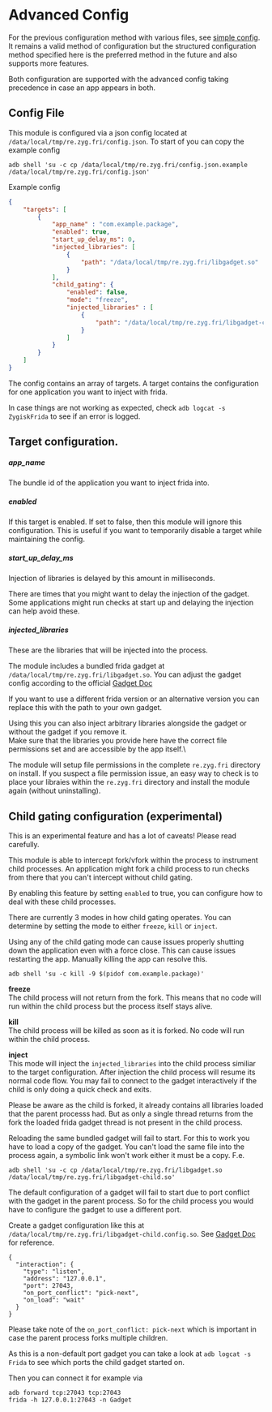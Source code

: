 # Advanced Config

For the previous configuration method with various files, see [simple config](simple_config.md).
It remains a valid method of configuration but the structured configuration method specified here is the preferred
method in the future and also supports more features.

Both configuration are supported with the advanced config taking precedence in case an app appears in both.

## Config File

This module is configured via a json config located at `/data/local/tmp/re.zyg.fri/config.json`.
To start of you can copy the example config
```shell
adb shell 'su -c cp /data/local/tmp/re.zyg.fri/config.json.example /data/local/tmp/re.zyg.fri/config.json'
```

Example config
```json
{
    "targets": [
        {
            "app_name" : "com.example.package",
            "enabled": true,
            "start_up_delay_ms": 0,
            "injected_libraries": [
                {
                    "path": "/data/local/tmp/re.zyg.fri/libgadget.so"
                }
            ],
            "child_gating": {
                "enabled": false,
                "mode": "freeze",
                "injected_libraries" : [
                    {
                        "path": "/data/local/tmp/re.zyg.fri/libgadget-child.so"
                    }
                ]
            }
        }
    ]
}
```

The config contains an array of targets. A target contains the configuration for one application
you want to inject with frida.

In case things are not working as expected, check `adb logcat -s ZygiskFrida` to see if an error is logged.

## Target configuration.

##### app_name
The bundle id of the application you want to inject frida into.

##### enabled
If this target is enabled. If set to false, then this module will ignore this configuration.
This is useful if you want to temporarily disable a target while maintaining the config.


##### start_up_delay_ms
Injection of libraries is delayed by this amount in milliseconds.

There are times that you might want to delay the injection of the gadget. Some applications
might run checks at start up and delaying the injection can help avoid these.

##### injected_libraries
These are the libraries that will be injected into the process.

The module includes a bundled frida gadget at `/data/local/tmp/re.zyg.fri/libgadget.so`.
You can adjust the gadget config according to the official [Gadget Doc](https://frida.re/docs/gadget/)

If you want to use a different frida version or an alternative version you can replace this
with the path to your own gadget.

Using this you can also inject arbitrary libraries alongside the gadget or without the gadget if
you remove it.\
Make sure that the libraries you provide here have the correct file permissions set and are accessible
by the app itself.\

The module will setup file permissions in the complete `re.zyg.fri` directory on install. If you suspect
a file permission issue, an easy way to check is to place your libraies within the `re.zyg.fri` directory
and install the module again (without uninstalling).


## Child gating configuration (experimental)
This is an experimental feature and has a lot of caveats! Please read carefully.

This module is able to intercept fork/vfork within the process to instrument child processes.
An application might fork a child process to run checks from there that you can't intercept
without child gating.

By enabling this feature by setting `enabled` to true, you can configure how to deal
with these child processes.

There are currently 3 modes in how child gating operates. You can determine by
setting the mode to either `freeze`, `kill` or `inject`.

Using any of the child gating mode can cause issues properly shutting down the application even with a force close.
This can cause issues restarting the app. Manually killing the app can resolve this.
```
adb shell 'su -c kill -9 $(pidof com.example.package)'
```

**freeze**\
The child process will not return from the fork. This means that no code will
run within the child process but the process itself stays alive.

**kill**\
The child process will be killed as soon as it is forked. No code will
run within the child process.

**inject**\
This mode will inject the `injected_libraries` into the child process similiar to the target configuration.
After injection the child process will resume its normal code flow. You may fail to connect to the gadget
interactively if the child is only doing a quick check and exits.

Please be aware as the child is forked, it already contains all libraries loaded that the parent processs had.
But as only a single thread returns from the fork the loaded frida gadget thread is not present in the child process.

Reloading the same bundled gadget will fail to start. For this to work you have to load a copy of the gadget.
You can't load the same file into the process again, a symbolic link won't work either it must be a copy.
F.e.

```shell
adb shell 'su -c cp /data/local/tmp/re.zyg.fri/libgadget.so /data/local/tmp/re.zyg.fri/libgadget-child.so'
```

The default configuration of a gadget will fail to start due to port conflict with the gadget in the parent process.
So for the child process you would have to configure the gadget to use a different port.

Create a gadget configuration like this at `/data/local/tmp/re.zyg.fri/libgadget-child.config.so`.
See [Gadget Doc](https://frida.re/docs/gadget/) for reference.
```
{
  "interaction": {
    "type": "listen",
    "address": "127.0.0.1",
    "port": 27043,
    "on_port_conflict": "pick-next",
    "on_load": "wait"
  }
}
```

Please take note of the `on_port_conflict: pick-next` which is important in case the parent process forks
multiple children.

As this is a non-default port gadget you can take a look at `adb logcat -s Frida` to see which ports the
child gadget started on.

Then you can connect it for example via
```shell
adb forward tcp:27043 tcp:27043
frida -h 127.0.0.1:27043 -n Gadget
```
